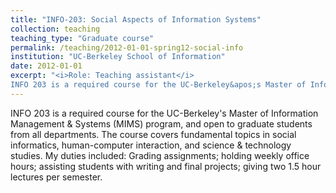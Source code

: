 ```yaml
---
title: "INFO-203: Social Aspects of Information Systems"
collection: teaching
teaching_type: "Graduate course"
permalink: /teaching/2012-01-01-spring12-social-info
institution: "UC-Berkeley School of Information"
date: 2012-01-01
excerpt: "<i>Role: Teaching assistant</i>
INFO 203 is a required course for the UC-Berkeley&apos;s Master of Information Management &amp; Systems (MIMS) program, and open to graduate students from all departments."
---
```


INFO 203 is a required course for the UC-Berkeley&apos;s Master of Information Management &amp; Systems (MIMS) program, and open to graduate students from all departments. The course covers fundamental topics in social informatics, human-computer interaction, and science &amp; technology studies. My duties included: Grading assignments; holding weekly office hours; assisting students with writing and final projects; giving two 1.5 hour lectures per semester. 
